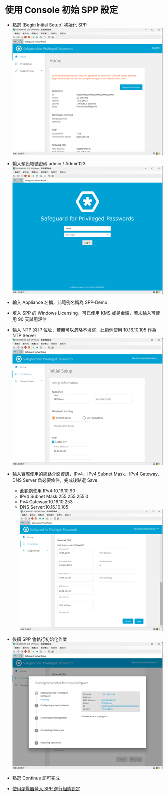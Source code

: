 # 使用 Console 初始 SPP 設定<br>

- 點選 [Begin Initial Setup] 初始化 SPP<br>
  ![GITHUB](/images/spp/spp_init/1.png "初始化 SPP")<br>
- 輸入預設帳號密碼 admin / Admin123<br>
  ![GITHUB](/images/spp/spp_init/2.png "輸入預設帳號密碼")<br>
- 輸入 Appliance 名稱，此範例名稱為 SPP-Demo<br>
- 填入 SPP 的 Windows Licensing，可已使用 KMS 或是金鑰，若未輸入可使用 90 天試用評估<br>
- 輸入 NTP 的 IP 位址，若無可以忽略不填寫，此範例使用 10.16.10.105 作為 NTP Server<br>
  ![GITHUB](/images/spp/spp_init/3.png "輸入初始化 SPP資訊")<br>
- 輸入實際使用的網路介面資訊，IPv4、IPv4 Subnet Mask、IPv4 Gateway、DNS Server 爲必要條件，完成後點選 Save<br>
  - 此範例使用 IPv4:10.16.10.90
  - IPv4 Subnet Mask:255.255.255.0
  - Pv4 Gateway:10.16.10.253
  - DNS Server:10.16.10.105
  ![GITHUB](/images/spp/spp_init/4.png "輸入實際使用的網路介面資訊")<br>
- 後續 SPP 會執行初始化作業<br>
  ![GITHUB](/images/spp/spp_init/5.png "執行初始化作業")<br>
- 點選 Continue 即可完成<br>

- [使用瀏覽器登入 SPP 進行組態設定](/spp_web.md)<br>